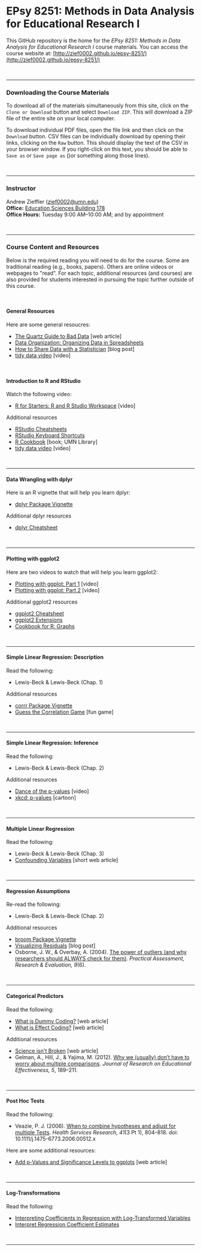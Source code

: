 EPsy 8251: Methods in Data Analysis for Educational Research I
=========


This GitHub repository is the home for the _EPsy 8251: Methods in Data Analysis for Educational Research I_ course materials. You can access the course website at: [http://zief0002.github.io/epsy-8251/](http://zief0002.github.io/epsy-8251/)

<br />

---


### Downloading the Course Materials

To download all of the materials simultaneously from this site, click on the `Clone or Download` button and select `Download ZIP`. This will download a ZIP file of the entire site on your local computer. 

To download individual PDF files, open the file link and then click on the `Download` button. CSV files can be individually download by opening their links, clicking on the `Raw` button. This should display the text of the CSV in your browser window. If you right-click on this text, you should be able to `Save as` or `Save page as` ()or something along those lines). 

<br />

---


### Instructor

Andrew Zieffler ([zief0002@umn.edu](mailto://zief0002@umn.edu)) <br />
**Office:** [Education Sciences Building 178](https://www.google.com/maps/place/Education+Sciences+Building/@44.9784043,-93.2394586,15z/data=!4m2!3m1!1s0x0:0x45656dac481b9150)  <br />**Office Hours:** Tuesday 9:00 AM&ndash;10:00 AM; and by appointment

<br />


---

### Course Content and Resources

Below is the required reading you will need to do for the course. Some are traditional reading (e.g., books, papers). Others are online videos or webpages to "read". For each topic, additional resources (and courses) are also provided for students interested in pursuing the topic further outside of this course.

<br />

#### General Resources

Here are some general resoucres:

- [The Quartz Guide to Bad Data](https://github.com/Quartz/bad-data-guide) [web article]
- [Data Organization: Organizing Data in Spreadsheets](http://kbroman.org/dataorg/)
- [How to Share Data with a Statistician](http://blogs.biomedcentral.com/bmcblog/2013/11/26/how-to-share-data-with-a-statistician/) [blog post]
- [tidy data video](https://vimeo.com/33727555) [video]
<br />

#### Introduction to R and RStudio

Watch the following video:

- [R for Starters: R and R Studio Workspace](https://www.youtube.com/watch?v=uKyQyfenfvM) [video]


Additional resources
- [RStudio Cheatsheets](https://www.rstudio.com/resources/cheatsheets/)- [RStudio Keyboard Shortcuts](https://support.rstudio.com/hc/en-us/articles/200711853-Keyboard-Shortcuts)
- [R Cookbook](https://primo.lib.umn.edu/primo-explore/fulldisplay?docid=UMN_ALMA51642131760001701&context=L&vid=TWINCITIES&search_scope=mncat_discovery&tab=article_discovery&lang=en_US) [book; UMN Library]
- [tidy data video](https://vimeo.com/33727555) [video]<br />
---

#### Data Wrangling with dplyr

Here is an R vignette that will help you learn dplyr:

- [dplyr Package Vignette](https://cran.rstudio.com/web/packages/dplyr/vignettes/introduction.html)

Additional dplyr resources

- [dplyr Cheatsheet](https://www.rstudio.com/wp-content/uploads/2015/02/data-wrangling-cheatsheet.pdf)

<br />
---

#### Plotting with ggplot2

Here are two videos to watch that will help you learn ggplot2:

- [Plotting with ggplot: Part 1](https://www.youtube.com/watch?v=HeqHMM4ziXA) [video]
- [Plotting with ggplot: Part 2](https://www.youtube.com/watch?v=n8kYa9vu1l8) [video]

Additional ggplot2 resources

- [ggplot2 Cheatsheet](https://www.rstudio.com/wp-content/uploads/2015/08/ggplot2-cheatsheet.pdf)
- [ggplot2 Extensions](http://ggplot2-exts.github.io/index.html)
- [Cookbook for R: Graphs](http://www.cookbook-r.com/Graphs/)

<br />
---

#### Simple Linear Regression: Description

Read the following:

- Lewis-Beck & Lewis-Beck (Chap. 1)

Additional resources

- [corrr Package Vignette](https://github.com/drsimonj/corrr)
- [Guess the Correlation Game](http://guessthecorrelation.com/) [fun game]

<br />
---


#### Simple Linear Regression: Inference

Read the following:

- Lewis-Beck & Lewis-Beck (Chap. 2)

Additional resources

- [Dance of the p-values](https://www.youtube.com/watch?v=ez4DgdurRPg) [video]
- [xkcd: p-values](https://xkcd.com/1478/) [cartoon]

<br />
---

#### Multiple Linear Regression

Read the following:

- Lewis-Beck & Lewis-Beck (Chap. 3)
- [Confounding Variables](http://www.icpsr.umich.edu/icpsrweb/instructors/setups2008/exercises/notes/confounding.jsp) [short web article]

<br />
---

#### Regression Assumptions

Re-read the following:

- Lewis-Beck & Lewis-Beck (Chap. 2)

Additional resources

- [broom Package Vignette](https://cran.r-project.org/web/packages/broom/vignettes/broom.html)
- [Visualizing Residuals](https://drsimonj.svbtle.com/visualising-residuals) [blog post]
- Osborne, J. W., &amp; Overbay, A. (2004). [The power of outliers (and why researchers should ALWAYS check for them)](http://pareonline.net/getvn.asp?v=9&n=6). _Practical Assessment, Research &amp; Evaluation, 9_(6).

<br />
---

#### Categorical Predictors

Read the following:

- [What is Dummy Coding?](https://stats.idre.ucla.edu/other/mult-pkg/faq/general/faqwhat-is-dummy-coding/) [web article]
- [What is Effect Coding?](https://stats.idre.ucla.edu/other/mult-pkg/faq/general/faqwhat-is-effect-coding/) [web article]

Additional resources

- [Science isn't Broken](https://fivethirtyeight.com/features/science-isnt-broken/#part1) [web article]
- Gelman, A., Hill, J., & Yajima, M. (2012). [Why we (usually) don’t have to worry about multiple comparisons](http://www.stat.columbia.edu/~gelman/research/published/multiple2f.pdf). _Journal of Research on Educational Effectiveness, 5_, 189&ndash;211.

<br />
---

#### Post Hoc Tests

Read the following:

- Veazie, P. J. (2006). [When to combine hypotheses and adjust for multiple Tests](https://www.ncbi.nlm.nih.gov/pmc/articles/PMC1713204/). _Health Services Research, 41_(3 Pt 1), 804&ndash;818. doi:  10.1111/j.1475-6773.2006.00512.x 

Here are some additional resources:

- [Add p-Values and Significance Levels to ggplots](http://www.sthda.com/english/wiki/add-p-values-and-significance-levels-to-ggplots) [web article]

<br />
---

#### Log-Transformations

Read the following:

- [Interpreting Coefficients in Regression with Log-Transformed Variables](https://www.cscu.cornell.edu/news/statnews/stnews83.pdf)
- [Interpret Regression Coefficient Estimates](http://www.cazaar.com/ta/econ113/interpreting-beta)

<br />
---

